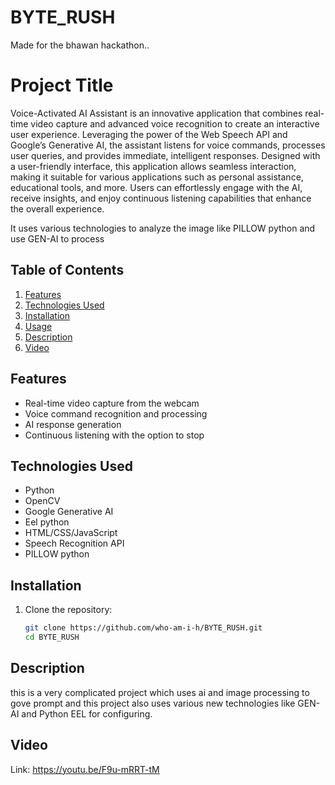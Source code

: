 # BYTE_RUSH
Made for the bhawan hackathon..
# Project Title
Voice-Activated AI Assistant is an innovative application that combines real-time video capture and advanced voice recognition to create an interactive user experience. Leveraging the power of the Web Speech API and Google’s Generative AI, the assistant listens for voice commands, processes user queries, and provides immediate, intelligent responses. Designed with a user-friendly interface, this application allows seamless interaction, making it suitable for various applications such as personal assistance, educational tools, and more. Users can effortlessly engage with the AI, receive insights, and enjoy continuous listening capabilities that enhance the overall experience.

It uses various technologies to analyze the image like PILLOW python and use GEN-AI to process

## Table of Contents

1. [Features](#features)
2. [Technologies Used](#technologies-used)
3. [Installation](#installation)
4. [Usage](#usage)
5. [Description](#description)
6. [Video](video)


## Features

- Real-time video capture from the webcam
- Voice command recognition and processing
- AI response generation
- Continuous listening with the option to stop

## Technologies Used

- Python
- OpenCV
- Google Generative AI
- Eel python
- HTML/CSS/JavaScript
- Speech Recognition API
- PILLOW python

## Installation

1. Clone the repository:
   ```bash
   git clone https://github.com/who-am-i-h/BYTE_RUSH.git
   cd BYTE_RUSH
## Description
this is a very complicated project which uses ai and image processing to gove prompt and this project also uses various new technologies like GEN-AI and 
Python EEL for configuring.

## Video
Link: https://youtu.be/F9u-mRRT-tM
